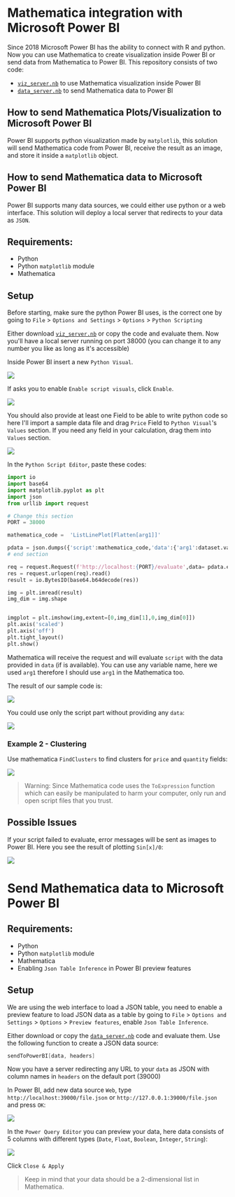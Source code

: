 # Mathematica integration with Microsoft Power BI
Since 2018 Microsoft Power BI has the ability to connect with R and python. Now you can use Mathematica to create visualization inside Power BI or send data from Mathematica to Power BI. This repository consists of two code:
- [`viz_server.nb`](https://github.com/beny74483/Power-BI-Mathemaica-integeration/blob/main/viz_server.nb) to use Mathematica visualization inside Power BI
- [`data_server.nb`](https://github.com/beny74483/Power-BI-Mathemaica-integeration/blob/main/data_server.nb) to send Mathematica data to Power BI


## How to send Mathematica Plots/Visualization to Microsoft Power BI
Power BI supports python visualization made by `matplotlib`, this solution will send Mathematica code from Power BI, receive the result as an image, and store it inside a `matplotlib` object.

## How to send Mathematica data to Microsoft Power BI
Power BI supports many data sources, we could either use python or a web interface. This solution will deploy a local server that redirects to your data as `JSON`.

## Requirements:
- Python
- Python `matplotlib` module
- Mathematica

## Setup
Before starting, make sure the python Power BI uses, is the correct one by going to `File` > `Options and Settings` > `Options` > `Python Scripting`

Either download [`viz_server.nb`](https://github.com/beny74483/Power-BI-Mathemaica-integeration/blob/main/viz_server.nb) or copy the code and evaluate them. Now you'll have a local server running on port 38000 (you can change it to any number you like as long as it's accessible)

Inside Power BI insert a new `Python Visual`.

![](https://i.imgur.com/k688zFk.png)

If asks you to enable `Enable script visuals`, click `Enable`.

![](https://i.imgur.com/8pDQpKU.png)

You should also provide at least one Field to be able to write python code so here I'll import a sample data file and drag `Price` Field to `Python Visual`'s `Values` section. If you need any field in your calculation, drag them into `Values` section.

![](https://i.imgur.com/L6YbMd7.png)

In the `Python Script Editor`, paste these codes:
```python
import io
import base64
import matplotlib.pyplot as plt
import json
from urllib import request

# Change this section
PORT = 38000

mathematica_code =  'ListLinePlot[Flatten[arg1]]'

pdata = json.dumps({'script':mathematica_code,'data':{'arg1':dataset.values.tolist()}})
# end section

req = request.Request(f'http://localhost:{PORT}/evaluate',data= pdata.encode('utf-8'),method='POST')
res = request.urlopen(req).read()
result = io.BytesIO(base64.b64decode(res))

img = plt.imread(result)
img_dim = img.shape


imgplot = plt.imshow(img,extent=[0,img_dim[1],0,img_dim[0]])
plt.axis('scaled')
plt.axis('off')
plt.tight_layout()
plt.show()
```
Mathematica will receive the request and will evaluate `script` with the data provided in `data` (if is available). You can use any variable name, here we used `arg1` therefore I should use `arg1` in the Mathematica too.

The result of our sample code is:

![](https://i.imgur.com/Pf4oIrI.png)

You could use only the script part without providing any `data`:

![](https://i.imgur.com/Q4S9J0P.png)

### Example 2 - Clustering
Use mathematica `FindClusters` to find clusters for `price` and `quantity` fields:

![](https://i.imgur.com/IEdd2hq.png)

> Warning: Since Mathematica code uses the `ToExpression` function which can easily be manipulated to harm your computer, only run and open script files that you trust.


## Possible Issues
If your script failed to evaluate, error messages will be sent as images to Power BI. Here you see the result of plotting `Sin[x]/0`:

![](https://i.imgur.com/5A84u5J.png)


# Send Mathematica data to Microsoft Power BI


## Requirements:
- Python
- Python `matplotlib` module
- Mathematica
- Enabling `Json Table Inference` in Power BI preview features

## Setup
We are using the web interface to load a JSON table, you need to enable a preview feature to load JSON data as a table by going to `File` > `Options and Settings` > `Options` > `Preview features`, enable `Json Table Inference`.

Either download or copy the [`data_server.nb`](https://github.com/beny74483/Power-BI-Mathemaica-integeration/blob/main/data_server.nb) code and evaluate them. Use the following function to create a JSON data source:
```mathematica
sendToPowerBI[data, headers]
```
Now you have a server redirecting any URL to your `data` as JSON with column names in `headers` on the default port (39000)

In Power BI, add new data source `Web`, type `http://localhost:39000/file.json` or `http://127.0.0.1:39000/file.json` and press `OK`:

![](https://i.imgur.com/vFGIAfI.png)

In the `Power Query Editor` you can preview your data, here data consists of 5 columns with different types (`Date`, `Float`, `Boolean`, `Integer`, `String`):

![](https://i.imgur.com/3RlyOb2.png)

Click `Close & Apply`

> Keep in mind that your data should be a 2-dimensional list in Mathematica.
